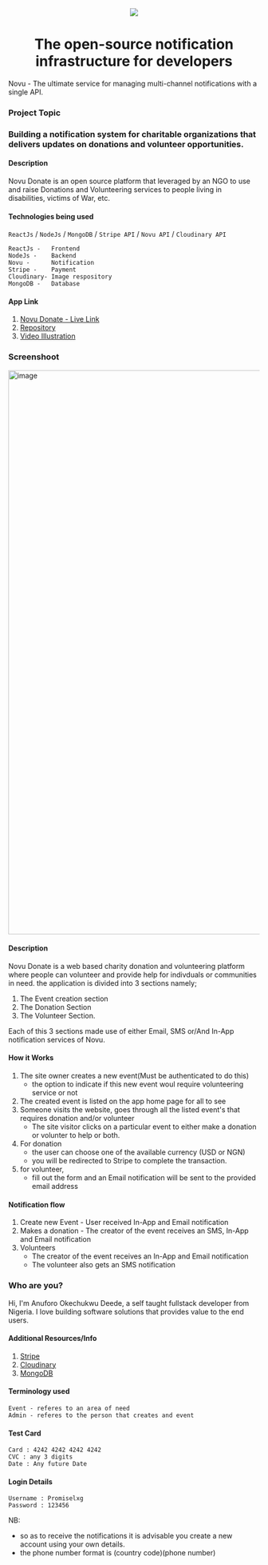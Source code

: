 <div align="center">
    <a href="https://connect.novu.co" target="_blank"><img src="https://user-images.githubusercontent.com/100117126/235352632-e3e22d9e-2c8b-43d3-a297-dd8fbd90fc56.png" /></a>
</div>

<h1 align="center">The open-source notification infrastructure for developers</h1>

<div>
Novu - The ultimate service for managing multi-channel notifications with a single API.
</div>

### Project Topic

<h3>Building a notification system for charitable organizations that delivers updates on donations and volunteer opportunities.</h3>

#### Description

Novu Donate is an open source platform that leveraged by an NGO to use and raise Donations and Volunteering services to people living in disabilities, victims of War, etc.

#### Technologies being used

`ReactJs` / `NodeJs` / `MongoDB` / `Stripe API` / `Novu API` / `Cloudinary API`

```
ReactJs -   Frontend
NodeJs -    Backend
Novu -      Notification
Stripe -    Payment
Cloudinary- Image respository
MongoDB -   Database
```

#### App Link

1.  [Novu Donate - Live Link](https://novu-donate.netlify.app)
2.  [Repository](https://github.com/promiselxg/connect-readme/tree/promise)
3.  [Video Illustration](https://www.awesomescreenshot.com/video/17709606?key=1db68089db05d79cfc59578088d33856)

<h3>Screenshoot</h3>
<img width="1128" alt="image" src="https://res.cloudinary.com/promiselxg/image/upload/v1684873369/banking/Novu_Donate_pxtxfv.png">

#### Description

Novu Donate is a web based charity donation and volunteering platform where people can volunteer and provide help for indivduals or communities in need. the application is divided into 3 sections namely;

1.  The Event creation section
2.  The Donation Section
3.  The Volunteer Section.

Each of this 3 sections made use of either Email, SMS or/And In-App notification services of Novu.

#### How it Works

1.  The site owner creates a new event(Must be authenticated to do this)
    - the option to indicate if this new event woul require volunteering service or not
2.  The created event is listed on the app home page for all to see
3.  Someone visits the website, goes through all the listed event's that requires donation and/or volunteer
    - The site visitor clicks on a particular event to either make a donation or volunter to help or both.
4.  For donation
    - the user can choose one of the available currency (USD or NGN)
    - you will be redirected to Stripe to complete the transaction.
5.  for volunteer,
    - fill out the form and an Email notification will be sent to the provided email address

#### Notification flow

1. Create new Event - User received In-App and Email notification
2. Makes a donation - The creator of the event receives an SMS, In-App and Email notification
3. Volunteers
   - The creator of the event receives an In-App and Email notification
   - The volunteer also gets an SMS notification

<h3>Who are you?</h3>
<p>Hi, I'm Anuforo Okechukwu Deede, a self taught fullstack developer from Nigeria. I love building software solutions that provides value to the end users.</p>

<!-- <h3>Why have you decided to build this project?</h3>
I wanted to build an application that makes use of at least 3 of the available notification services provided by Novu, this application also needs to be something that can be used in real world. -->

#### Additional Resources/Info

1. [Stripe](https://www.stripe.com)
2. [Cloudinary](https://cloudinary.com/)
3. [MongoDB](https://cloud.mongodb.com/)

#### Terminology used

```
Event - referes to an area of need
Admin - referes to the person that creates and event
```

#### Test Card

```
Card : 4242 4242 4242 4242
CVC : any 3 digits
Date : Any future Date
```

#### Login Details

```
Username : Promiselxg
Password : 123456
```

NB:

- so as to receive the notifications it is advisable you create a new account using your own details.
- the phone number format is (country code)(phone number)
